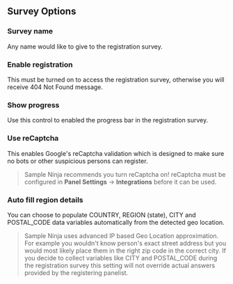 ## Survey Options

### Survey name
Any name would like to give to the registration survey.

### Enable registration
This must be turned on to access the registration survey, otherwise you will receive 404 Not Found message.

### Show progress
Use this control to enabled the progress bar in the registration survey.

### Use reCaptcha
This enables Google's reCaptcha validation which is designed to make sure no bots or other suspicious persons can register.

> Sample Ninja recommends you turn reCaptcha on! reCaptcha must be configured in **Panel Settings** -> **Integrations** before it can be used.

### Auto fill region details
 You can choose to populate COUNTRY, REGION (state), CITY and POSTAL_CODE data variables automatically from the detected geo location.

> Sample Ninja uses advanced IP based Geo Location approximation. For example you wouldn't know person's exact street address but you would most likely place them in the right zip code in the correct city. If you decide to collect variables like CITY and POSTAL_CODE during the registration survey this setting will not override actual answers provided by the registering panelist.
